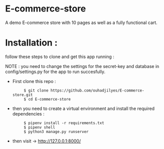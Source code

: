 # E-commerce-store
A demo E-commerce store with 10 pages as well as a fully functional cart.

# Installation :

follow these steps to clone and get this app running :

NOTE : you need to change the settings for the secret-key and database in config/settings.py for the app to run succesfully.
 
 - First clone this repo :

            $ git clone https://github.com/ouhadjilyes/E-commerce-store.git
            $ cd E-commerce-store

 - then you need to create a virtual environment and install the required dependencies :
            
            $ pipenv install -r requirements.txt
            $ pipenv shell 
            $ python3 manage.py runserver 
           
 - then visit -> http://127.0.0.1:8000/
